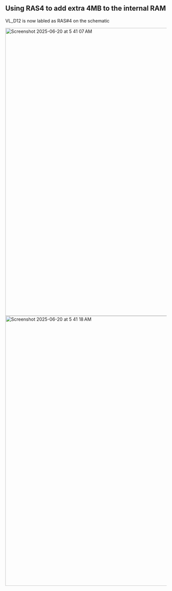 ## Using RAS4 to add extra 4MB to the internal RAM


VL_D12 is now labled as RAS#4 on the schematic


<img width="901" alt="Screenshot 2025-06-20 at 5 41 07 AM" src="https://github.com/user-attachments/assets/b5238638-58b6-4eb7-8b94-bfc7d173cd4b" />

<img width="845" alt="Screenshot 2025-06-20 at 5 41 18 AM" src="https://github.com/user-attachments/assets/079e978e-6ea5-4563-99c6-48247c656e59" />
